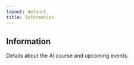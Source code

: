 ```yaml
---
layout: default
title: Information
---
```


<div class="content">
    <h2>Information</h2>
    <p>Details about the AI course and upcoming events.</p>
</div>
